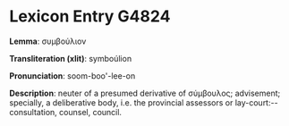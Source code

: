 # Lexicon Entry G4824

**Lemma**: συμβούλιον

**Transliteration (xlit)**: symboúlion

**Pronunciation**: soom-boo'-lee-on

**Description**:
neuter of a presumed derivative of σύμβουλος; advisement; specially, a deliberative body, i.e. the provincial assessors or lay-court:--consultation, counsel, council.
